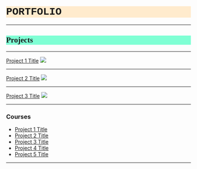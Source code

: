 <h1 style="background-color:BlanchedAlmond;font-family:Courier New;">PORTFOLIO</h1>

---
<h2 style="background-color:Aquamarine;font-family:Comic Sans MS;">Projects</h2>

---

[Project 1 Title](/sample_page)
<img src="images/dummy_thumbnail.jpg?raw=true"/>

---

[Project 2 Title](/pdf/sample_presentation.pdf)
<img src="images/dummy_thumbnail.jpg?raw=true"/>

---

[Project 3 Title](http://example.com/)
<img src="images/dummy_thumbnail.jpg?raw=true"/>

---

### Courses

- [Project 1 Title](http://example.com/)
- [Project 2 Title](http://example.com/)
- [Project 3 Title](http://example.com/)
- [Project 4 Title](http://example.com/)
- [Project 5 Title](http://example.com/)

---
